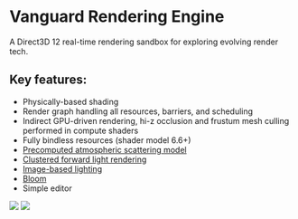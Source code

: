 # Vanguard Rendering Engine
A Direct3D 12 real-time rendering sandbox for exploring evolving render tech.

## Key features:
- Physically-based shading
- Render graph handling all resources, barriers, and scheduling
- Indirect GPU-driven rendering, hi-z occlusion and frustum mesh culling performed in compute shaders
- Fully bindless resources (shader model 6.6+)
- [Precomputed atmospheric scattering model](https://youtu.be/rnKr92Yjrcc)
- [Clustered forward light rendering](https://youtu.be/Jj8EGCZFbLI)
- [Image-based lighting](https://youtu.be/QX5aG11s71w)
- [Bloom](https://youtu.be/UKhNTCVwqV4)
- Simple editor

![](https://user-images.githubusercontent.com/18013792/167507085-dbd68372-c2f5-414c-93f3-7391503a22d0.png)
![](https://user-images.githubusercontent.com/18013792/150621644-213dfcb8-2dbc-4841-ae60-f68f263fb39a.png)
